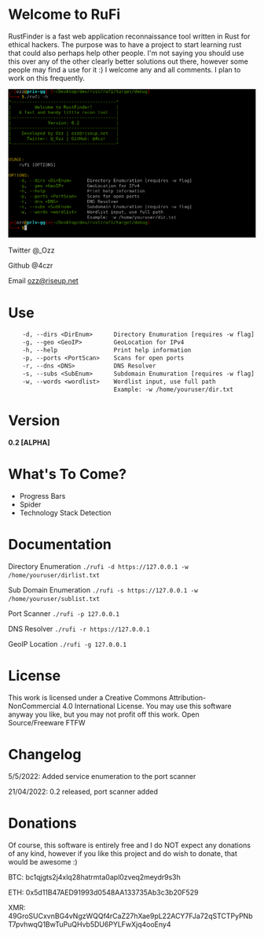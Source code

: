 # Welcome to RuFi 
RustFinder is a fast web application reconnaissance tool written in Rust for ethical hackers. The purpose was to have a project to start learning rust that could also perhaps help other people. I'm not saying you should use this over any of the other clearly better solutions out there, however some people may find a use for it :) I welcome any and all comments. I plan to work on this frequently.

![RuFi/RustFinder](rufi.gif)

Twitter @_Ozz

Github @4czr

Email ozz@riseup.net

# Use
```
    -d, --dirs <DirEnum>      Directory Enumuration [requires -w flag]
    -g, --geo <GeoIP>         GeoLocation for IPv4
    -h, --help                Print help information
    -p, --ports <PortScan>    Scans for open ports
    -r, --dns <DNS>           DNS Resolver
    -s, --subs <SubEnum>      Subdomain Enumuration [requires -w flag]
    -w, --words <wordlist>    Wordlist input, use full path
                              Example: -w /home/youruser/dir.txt
```

# Version
**0.2 [ALPHA]**

# What's To Come?
- Progress Bars
- Spider
- Technology Stack Detection

# Documentation
Directory Enumeration
```./rufi -d https://127.0.0.1 -w /home/youruser/dirlist.txt```

Sub Domain Enumeration
```./rufi -s https://127.0.0.1 -w /home/youruser/sublist.txt```

Port Scanner
```./rufi -p 127.0.0.1```

DNS Resolver
```./rufi -r https://127.0.0.1```

GeoIP Location
```./rufi -g 127.0.0.1```

# License
This work is licensed under a Creative Commons Attribution-NonCommercial 4.0 International License. You may use this software anyway you like, but you may not profit off this work. Open Source/Freeware FTFW

# Changelog
5/5/2022: Added service enumeration to the port scanner

21/04/2022: 0.2 released, port scanner added

# Donations
Of course, this software is entirely free and I do NOT expect any donations of any kind, however if you like this project and do wish to donate, that would be awesome :)

BTC: bc1qjgts2j4xlq28hatrmta0apl0zveq2meydr9s3h

ETH: 0x5d11B47AED91993d0548AA133735Ab3c3b20F529

XMR: 49GroSUCxvnBG4vNgzWQQf4rCaZ27hXae9pL22ACY7FJa72qSTCTPyPNbT7pvhwqQ1BwTuPuQHvb5DU6PYLFwXjq4ooEny4
